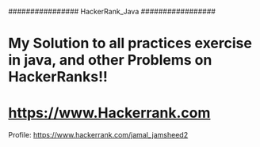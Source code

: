 ################ HackerRank_Java  #################

# My Solution to all practices exercise in java, and other Problems on HackerRanks!!
# https://www.Hackerrank.com


Profile: https://www.hackerrank.com/jamal_jamsheed2